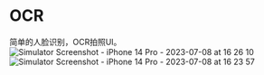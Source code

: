 # OCR
简单的人脸识别，OCR拍照UI。
![Simulator Screenshot - iPhone 14 Pro - 2023-07-08 at 16 26 10](https://github.com/Junetaurus/OCR/assets/13435427/db6451c7-7bc6-4975-a7a1-72cde8abe28d)
![Simulator Screenshot - iPhone 14 Pro - 2023-07-08 at 16 23 57](https://github.com/Junetaurus/OCR/assets/13435427/841701f9-b33c-4867-a6d5-a995fff5f662)
